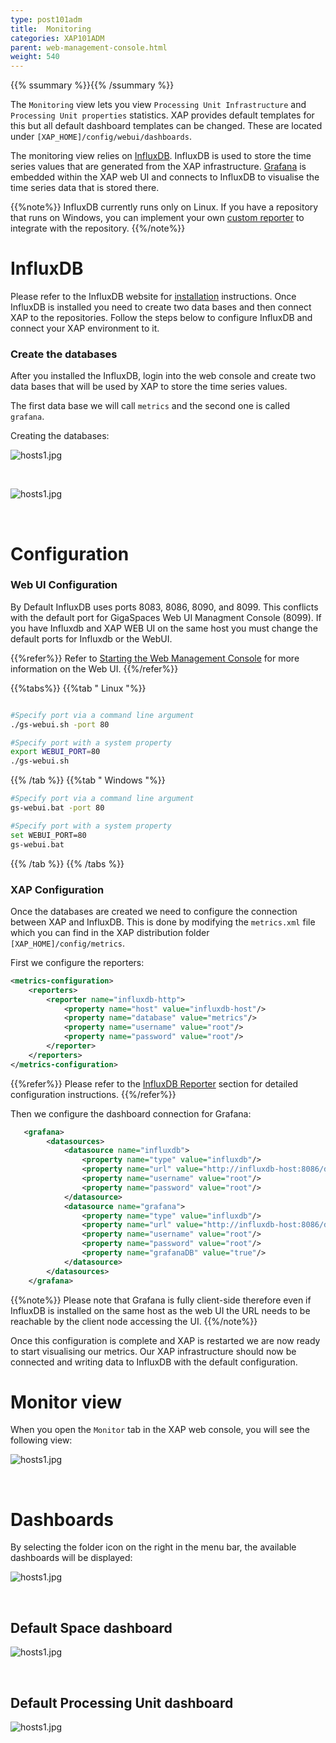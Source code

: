 ```yaml
---
type: post101adm
title:  Monitoring
categories: XAP101ADM
parent: web-management-console.html
weight: 540
---
```



{{% ssummary %}}{{% /ssummary %}}


The `Monitoring` view lets you view `Processing Unit Infrastructure` and  `Processing Unit properties` statistics. XAP provides
default templates for this but all default dashboard templates can be changed. These are located under `[XAP_HOME]/config/webui/dashboards`.

The monitoring view relies on [InfluxDB](http://influxdb.com/). InfluxDB is used to store the time series values that are generated from the XAP infrastructure.
[Grafana](http://grafana.org) is embedded within the XAP web UI and connects to InfluxDB to visualise the time series data that is stored there.


{{%note%}}
InfluxDB currently runs only on Linux. If you have a repository that runs on Windows, you can implement your own [custom reporter](./metrics-custom-reporter.html) to integrate with the repository.
{{%/note%}}


# InfluxDB

Please refer to the InfluxDB website for [installation](http://influxdb.com/docs/v0.8/introduction/installation.html) instructions.
Once InfluxDB is installed you need to create two data bases and then connect XAP to the repositories.  Follow the steps below to configure InfluxDB and connect your XAP environment to it.


### Create the databases

After you installed the InfluxDB, login into the web console and create two data bases that will be used by XAP to store the time series values.

The first data base we will call `metrics` and the second one is called `grafana`.

Creating the databases:

![hosts1.jpg](/attachment_files/web-console/influxdb-create-db.jpg)

<br>

![hosts1.jpg](/attachment_files/web-console/influxdb-create-db2.jpg)

<br>

# Configuration

### Web UI Configuration

By Default InfluxDB uses ports 8083, 8086, 8090, and 8099. This conflicts with the default port for GigaSpaces Web UI Managment Console (8099). If you have Influxdb and XAP WEB UI on the same host you must change the default ports for Influxdb or the WebUI.

{{%refer%}}
Refer to [Starting the Web Management Console](./web-management-console-starting.html) for more information on the Web UI.
{{%/refer%}}

{{%tabs%}}
{{%tab "  Linux "%}}


```bash

#Specify port via a command line argument
./gs-webui.sh -port 80

#Specify port with a system property
export WEBUI_PORT=80
./gs-webui.sh
```

{{% /tab %}}
{{%tab "  Windows "%}}


```bash
#Specify port via a command line argument
gs-webui.bat -port 80

#Specify port with a system property
set WEBUI_PORT=80
gs-webui.bat
```

{{% /tab %}}
{{% /tabs %}}


### XAP Configuration

Once the databases are created we need to configure the connection between XAP and InfluxDB. This is done by modifying the `metrics.xml` file which you can find in the XAP distribution
folder `[XAP_HOME]/config/metrics`.

First we configure the reporters:


```xml
<metrics-configuration>
    <reporters>
        <reporter name="influxdb-http">
            <property name="host" value="influxdb-host"/>
            <property name="database" value="metrics"/>
            <property name="username" value="root"/>
            <property name="password" value="root"/>
        </reporter>
    </reporters>
</metrics-configuration>
```

{{%refer%}}
Please refer to the [InfluxDB Reporter](./metrics-influxdb-reporter.html) section for detailed configuration instructions.
{{%/refer%}}

Then we configure the dashboard connection for Grafana:


```xml
   <grafana>
        <datasources>
            <datasource name="influxdb">
                <property name="type" value="influxdb"/>
                <property name="url" value="http://influxdb-host:8086/db/metrics"/>
                <property name="username" value="root"/>
                <property name="password" value="root"/>
            </datasource>
            <datasource name="grafana">
                <property name="type" value="influxdb"/>
                <property name="url" value="http://influxdb-host:8086/db/grafana"/>
                <property name="username" value="root"/>
                <property name="password" value="root"/>
                <property name="grafanaDB" value="true"/>
            </datasource>
        </datasources>
    </grafana>
```

{{%note%}}
Please note that Grafana is fully client-side therefore even if InfluxDB is installed on the same host as the web UI the URL needs to be reachable by the client node accessing the UI.
{{%/note%}}

Once this configuration is complete and XAP is restarted we are now ready to start visualising our metrics. Our XAP infrastructure should now be connected and writing data to InfluxDB with the default configuration.


# Monitor view

When you open the `Monitor` tab in the XAP web console, you will see the following view:

![hosts1.jpg](/attachment_files/web-console/monitor.jpg)

<br>

# Dashboards

By selecting the folder icon on the right in the menu bar, the available dashboards will be displayed:

![hosts1.jpg](/attachment_files/web-console/monitor1.jpg)

<br>

## Default Space dashboard

![hosts1.jpg](/attachment_files/web-console/monitor2.jpg)

<br>

## Default Processing Unit dashboard

![hosts1.jpg](/attachment_files/web-console/monitor3.jpg)




